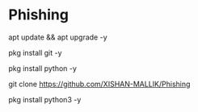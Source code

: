 # Phishing

apt update && apt upgrade -y

pkg install git -y

pkg install python -y

git clone https://github.com/XISHAN-MALLIK/Phishing

pkg install python3 -y
